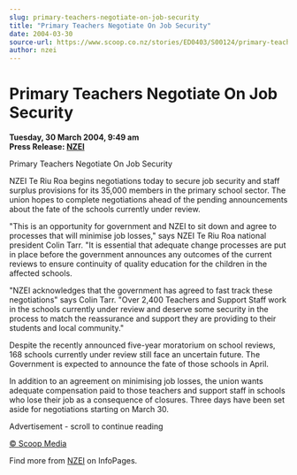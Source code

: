 ```yaml
---
slug: primary-teachers-negotiate-on-job-security
title: "Primary Teachers Negotiate On Job Security"
date: 2004-03-30
source-url: https://www.scoop.co.nz/stories/ED0403/S00124/primary-teachers-negotiate-on-job-security.htm
author: nzei
---
```

Primary Teachers Negotiate On Job Security
==========================================

**Tuesday, 30 March 2004, 9:49 am**  
**Press Release: [NZEI](https://info.scoop.co.nz/NZEI)**

  
Primary Teachers Negotiate On Job Security

NZEI Te Riu Roa begins negotiations today to secure job security and staff surplus provisions for its 35,000 members in the primary school sector. The union hopes to complete negotiations ahead of the pending announcements about the fate of the schools currently under review.

"This is an opportunity for government and NZEI to sit down and agree to processes that will minimise job losses," says NZEI Te Riu Roa national president Colin Tarr. "It is essential that adequate change processes are put in place before the government announces any outcomes of the current reviews to ensure continuity of quality education for the children in the affected schools.

"NZEI acknowledges that the government has agreed to fast track these negotiations" says Colin Tarr. "Over 2,400 Teachers and Support Staff work in the schools currently under review and deserve some security in the process to match the reassurance and support they are providing to their students and local community."

Despite the recently announced five-year moratorium on school reviews, 168 schools currently under review still face an uncertain future. The Government is expected to announce the fate of those schools in April.

In addition to an agreement on minimising job losses, the union wants adequate compensation paid to those teachers and support staff in schools who lose their job as a consequence of closures. Three days have been set aside for negotiations starting on March 30.  

Advertisement - scroll to continue reading





[© Scoop Media](http://www.scoop.co.nz/about/terms.html)

Find more from [NZEI](https://info.scoop.co.nz/NZEI) on InfoPages.